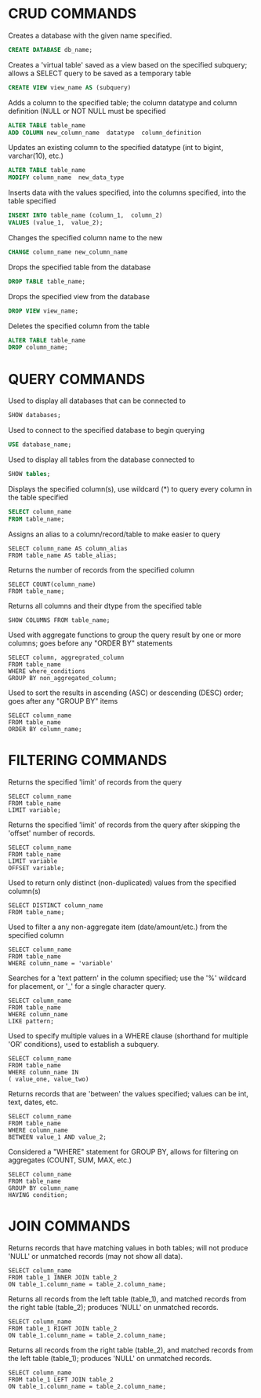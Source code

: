# CRUD COMMANDS
Creates a database with the given name specified.

```SQL
CREATE DATABASE db_name;
```
Creates a 'virtual table' saved as a view based on the specified subquery; allows a SELECT query to be saved as a temporary table

```SQL
CREATE VIEW view_name AS (subquery)
```
Adds a column to the specified table; the column datatype and column definition (NULL or NOT NULL must be specified

```SQL
ALTER TABLE table_name 
ADD COLUMN new_column_name  datatype  column_definition		
```
Updates an existing column to the specified datatype (int to bigint, varchar(10), etc.)	

```SQL
ALTER TABLE table_name 
MODIFY column_name  new_data_type
```
Inserts data with the values specified, into the columns specified, into the table specified	

```SQL
INSERT INTO table_name (column_1,  column_2) 
VALUES (value_1,  value_2);
```

Changes the specified column name to the new

```SQL
CHANGE column_name new_column_name
```

Drops the specified table from the database

```SQL
DROP TABLE table_name;
```
Drops the specified view from the database

```SQL
DROP VIEW view_name;
```
Deletes the specified column from the table

```SQL
ALTER TABLE table_name 
DROP column_name;
```
 
# QUERY COMMANDS

Used to display all databases that can be connected to
    
```SQL
SHOW databases;
```
Used to connect to the specified database to begin querying

```SQL
USE database_name;
```
Used to display all tables from the database connected to
```SQL
SHOW tables;
```
Displays the specified column(s), use wildcard (*) to query every column in the table specified

```SQL
SELECT column_name 
FROM table_name;
```

Assigns an alias to a column/record/table to make easier to query

    SELECT column_name AS column_alias 
    FROM table_name AS table_alias;

Returns the number of records from the specified column

    SELECT COUNT(column_name) 
    FROM table_name;

Returns all columns  and their dtype from the specified table

    SHOW COLUMNS FROM table_name;

Used with aggregate functions to group the query result by one or more columns; goes before any "ORDER BY" statements	

    SELECT column, aggregrated_column 
    FROM table_name 
    WHERE where_conditions 
    GROUP BY non_aggregated_column;

Used to sort the results in ascending (ASC) or descending (DESC) order; goes after any "GROUP BY" items

    SELECT column_name 
    FROM table_name 
    ORDER BY column_name;

# FILTERING COMMANDS
Returns the specified 'limit' of records from the query

    SELECT column_name 
    FROM table_name 
    LIMIT variable;	

Returns the specified 'limit' of records from the query after skipping the 'offset' number of records.

    SELECT column_name 
    FROM table_name 
    LIMIT variable 
    OFFSET variable;	

Used to return only distinct (non-duplicated) values from the specified column(s)

    SELECT DISTINCT column_name 
    FROM table_name;	

Used to filter a any non-aggregate item (date/amount/etc.) from the specified column

    SELECT column_name 
    FROM table_name 
    WHERE column_name = 'variable' 	

Searches for a 'text pattern' in the column specified; use the '%' wildcard for placement, or '_' for a single character query.

    SELECT column_name 
    FROM table_name 
    WHERE column_name 
    LIKE pattern;	

Used to specify multiple values in a WHERE clause (shorthand for multiple 'OR' conditions), used to establish a subquery.

    SELECT column_name 
    FROM table_name 
    WHERE column_name IN 
    ( value_one, value_two)	

Returns records that are 'between' the values specified; values can be int, text, dates, etc.

    SELECT column_name 
    FROM table_name 
    WHERE column_name
    BETWEEN value_1 AND value_2;	

Considered a "WHERE" statement for GROUP BY, allows for filtering on aggregates (COUNT, SUM, MAX, etc.)

    SELECT column_name 
    FROM table_name 
    GROUP BY column_name 
    HAVING condition;	


# JOIN COMMANDS

Returns records that have matching values in both tables; will not produce 'NULL' or unmatched records (may not show all data).

    SELECT column_name
    FROM table_1 INNER JOIN table_2 
    ON table_1.column_name = table_2.column_name; 			

Returns all records from the left table (table_1), and matched records from the right table (table_2); produces 'NULL' on unmatched records.

    SELECT column_name 
    FROM table_1 RIGHT JOIN table_2 
    ON table_1.column_name = table_2.column_name;		

Returns all records from the right table (table_2), and matched records from the left table (table_1); produces 'NULL' on unmatched records.

    SELECT column_name
    FROM table_1 LEFT JOIN table_2 
    ON table_1.column_name = table_2.column_name;		
